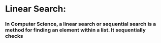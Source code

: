 # Linear Search:
### In Computer Science, a linear search or sequential search is a method for finding an element within a list. It sequentially checks 
